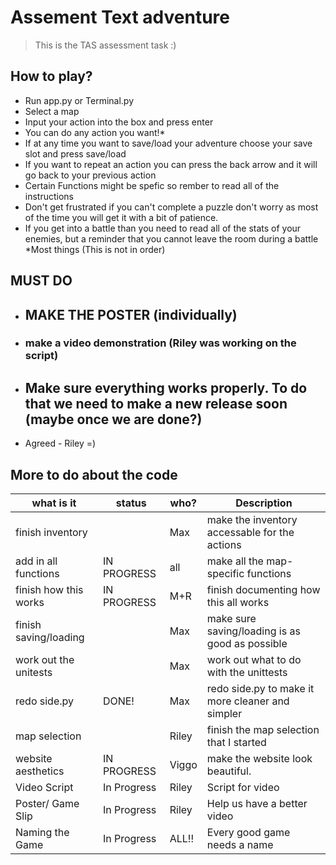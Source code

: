 # Assement Text adventure

> This is the TAS assessment task :)

## How to play?

- Run app.py or Terminal.py
- Select a map
- Input your action into the box and press enter
- You can do any action you want!*
- If at any time you want to save/load your adventure choose your save slot and press save/load
- If you want to repeat an action you can press the back arrow and it will go back to your previous action
- Certain Functions might be spefic so rember to read all of the instructions
- Don't get frustrated if you can't complete a puzzle don't worry as most of the time you will get it with a bit of patience.
- If you get into a battle than you need to read all of the stats of your enemies, but a reminder that you cannot leave the room during a battle
*Most things
(This is not in order)

## MUST DO

- ## **MAKE THE POSTER** (individually)

- ### **make a video demonstration** (Riley was working on the script)

- ## Make sure everything works properly. To do that we need to make a new release soon (maybe once we are done?)
- Agreed - Riley =)

## More to do about the code

| what is it            | status      | who?   | Description                                      |
| --------------------- | ----------- | ------ |------------------------------------------------- |
| finish inventory      |             | Max    | make the inventory accessable for the actions    |
| add in all functions  | IN PROGRESS | all    | make all the map-specific functions              |
| finish how this works | IN PROGRESS | M+R    | finish documenting how this all works            |
| finish saving/loading |             | Max    | make sure saving/loading is as good as possible  |
| work out the unitests |             | Max    | work out what to do with the unittests           |
| redo side.py          | DONE!       | Max    | redo side.py to make it more cleaner and simpler |
| map selection         |             | Riley  | finish the map selection that I started          |
| website aesthetics    | IN PROGRESS | Viggo  | make the website look beautiful.                 |
| Video Script          | In Progress | Riley  | Script for video                                 |
| Poster/ Game Slip     | In Progress | Riley  | Help us have a better video                      | 
| Naming the Game       | In Progress | ALL!!  | Every good game needs a name                     |

